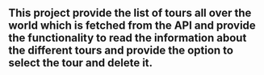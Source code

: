 ## This project provide the list of tours all over the world which is fetched from the API and provide the functionality to read the information about the different tours and provide the option to select the tour and delete it.
